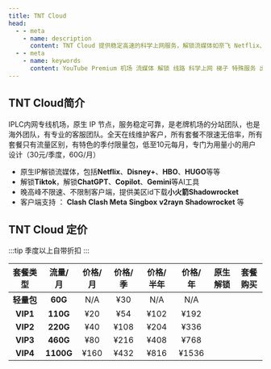 ```yaml
---
title: TNT Cloud
head:
  - - meta
    - name: description
      content: TNT Cloud 提供稳定高速的科学上网服务，解锁流媒体如奈飞 Netflix、HBO Max、Disney+等，支持多平台设备，适用于出国服务、流媒体加速及个人/企业定制服务。
  - - meta
    - name: keywords
      content: YouTube Premium 机场 流媒体 解锁 线路 科学上网 梯子 特殊服务 出国服务 奈飞 Netflix 迪士尼 YouTube 油管 hulu FlyingBird 青云梯 HBO Max Spotify 奈飞小铺 银河录像局 飞兔云 TNT Cloud
---
```


<!-- :::tip TNT Cloud 2025五一特惠！！！

- 全套餐推出8折优惠，优惠码：**`MayDay80`**
- 商店套餐月付以上自带折扣，配合优惠码购买可以享受折上折，3年付更可享受**4.8**折优惠，心动不如行动
- 季付限量包不参与活动

:::
<Links :items="[
{ name: 'TNT Cloud 新人特惠85折！', desc: '活动即日起至2025年5月10号23时59分', image:'https://i.theojs.cn/docs/TNT.webp',link: 'https://itheo.top/tnt', alt:'TNT Cloud logo' },
]" /> -->

## TNT Cloud简介 <Pill name="TNT Cloud官网" link="https://itheo.top/tnt" image="https://i.theojs.cn/docs/TNT.webp" alt="TNT Cloud logo" />

IPLC内网专线机场，原生 IP 节点，服务稳定可靠，是老牌机场的分站团队，也是海外团队，有专业的客服团队。全天在线维护客户，所有套餐不限速无倍率，所有套餐只有流量区别，有特色的季付限量包，低至10元每月，专门为用量小的用户设计（30元/季度，60G/月）

- <iconify-icon icon="fa:check-square" style="color: var(--vp-c-green-1)" alt="check"></iconify-icon> 原生IP解锁流媒体，包括**Netflix**、**Disney+**、**HBO**、**HUGO**等等
- <iconify-icon icon="fa:check-square" style="color: var(--vp-c-green-1)" alt="check"></iconify-icon> 解锁**Tiktok**，解锁**ChatGPT**、**Copilot**、**Gemini**等AI工具
- <iconify-icon icon="fa:check-square" style="color: var(--vp-c-green-1)" alt="check"></iconify-icon> 晚高峰不限速、不限制客户端，提供美区id下载**小火箭Shadowrocket**
- <iconify-icon icon="fa:check-square" style="color: var(--vp-c-green-1)" alt="check"></iconify-icon> 客户端支持 ： **Clash** **Clash Meta** **Singbox** **v2rayn** **Shadowrocket** 等

## TNT Cloud 定价

:::tip
季度以上自带折扣
:::

|  套餐类型  |  流量/月  | 价格/月 | 价格/季 | 价格/半年 | 价格/年 |                                              原生解锁                                               | 套餐购买                                       |
| :--------: | :-------: | :-----: | :-----: | :-------: | :-----: | :-------------------------------------------------------------------------------------------------: | ---------------------------------------------- |
| **轻量包** |  **60G**  |   N/A   |   ¥30   |    N/A    |   N/A   | <iconify-icon icon="fa:check-square" style="color: var(--vp-c-green-1)" alt="check"></iconify-icon> | [<Badge text="购买" />](https://itheo.top/tnt) |
|  **VIP1**  | **110G**  |   ¥20   |   ¥54   |   ¥102    |  ¥192   | <iconify-icon icon="fa:check-square" style="color: var(--vp-c-green-1)" alt="check"></iconify-icon> | [<Badge text="购买" />](https://itheo.top/tnt) |
|  **VIP2**  | **220G**  |   ¥40   |  ¥108   |   ¥204    |  ¥336   | <iconify-icon icon="fa:check-square" style="color: var(--vp-c-green-1)" alt="check"></iconify-icon> | [<Badge text="购买" />](https://itheo.top/tnt) |
|  **VIP3**  | **460G**  |   ¥80   |  ¥216   |   ¥408    |  ¥768   | <iconify-icon icon="fa:check-square" style="color: var(--vp-c-green-1)" alt="check"></iconify-icon> | [<Badge text="购买" />](https://itheo.top/tnt) |
|  **VIP4**  | **1100G** |  ¥160   |  ¥432   |   ¥816    |  ¥1536  | <iconify-icon icon="fa:check-square" style="color: var(--vp-c-green-1)" alt="check"></iconify-icon> | [<Badge text="购买" />](https://itheo.top/tnt) |
